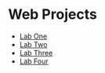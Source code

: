 <h1>Web Projects</h1>

<ul>
    <li><a href="lab1/index.html" target="_blank">Lab One</a></li>
    <li><a href="lab2/index.html" target="_blank">Lab Two</a></li>
    <li><a href="lab3/index.html" target="_blank">Lab Three</a></li>
    <li><a href="lab4/index.html" target="_blank">Lab Four</a></li>
</ul>
</ul>